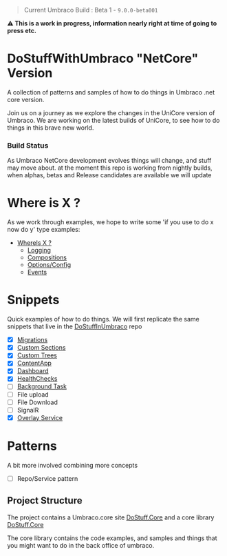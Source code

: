 > Current Umbraco Build : Beta 1 - `9.0.0-beta001`

**⚠ This is a work in progress, information nearly right at time of going to press etc.**

# DoStuffWithUmbraco "NetCore" Version

A collection of patterns and samples of how to do things in Umbraco .net core version.

Join us on a journey as we explore the changes in the UniCore version of Umbraco. 
We are working on the latest builds of UniCore, to see how to do things in this brave new world. 

### Build Status
As Umbraco NetCore development evolves things will change, and stuff may move about. at the moment this repo is working from nightly builds, when alphas, betas and Release candidates are available we will update 

# Where is X ?
As we work through examples, we hope to write some 'if you use to do x now do y' type examples:

- [WhereIs X ?](WhereIs/readme.md)
    - [Logging](WhereIs/logging.md)
    - [Compositions](WhereIs/composing.md)
    - [Options/Config](WhereIs/options.md)
    - [Events](WhereIs/events.md)

# Snippets
Quick examples of how to do things. We will first replicate the same snippets that live in the [DoStuffInUmbraco](https://github.com/KevinJump/DoStuffWithUmbraco/tree/v8) repo

- [x] [Migrations](./src/DoStuff.Core/Migrations/)
- [x] [Custom Sections](./src/DoStuff.Core/Sections/)
- [x] [Custom Trees](./src/DoStuff.Core/Trees/)
- [x] [ContentApp](./src/DoStuff.Core/ContentApp/)
- [x] [Dashboard](./src/DoStuff.Core/App_Plugins/DoStuff.Dashboard/)
- [x] [HealthChecks](./src/DoStuff.Core/HealthChecks/)
- [ ] [Background Task](./src/DoStuff.Core/Background/)
- [ ] File upload
- [ ] File Download
- [ ] SignalR 
- [x] [Overlay Service](./src/DoStuff.Core/App_Plugins/DoStuff.Dashboard/)

# Patterns
A bit more involved combining more concepts

- [ ] Repo/Service pattern


## Project Structure 
The project contains a Umbraco.core site [DoStuff.Core](./src/DoStuff.Site/) and a core library [DoStuff.Core](./src/DoStuff.Core/)

The core library contains the code examples, and samples and things that you might want to do in the back office of umbraco.